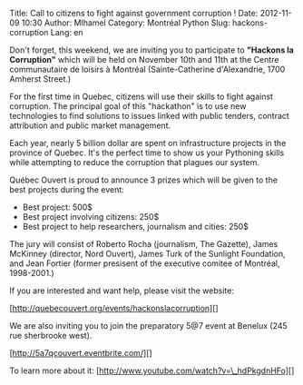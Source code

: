 Title: Call to citizens to fight against government corruption !
Date: 2012-11-09 10:30
Author: Mlhamel
Category: Montréal Python
Slug: hackons-corruption
Lang: en

<!--:en-->

Don't forget, this weekend, we are inviting you to participate to
**"Hackons la Corruption"** which will be held on November 10th and 11th
at the Centre communautaire de loisirs à Montréal (Sainte-Catherine
d'Alexandrie, 1700 Amherst Street.)

</p>

For the first time in Quebec, citizens will use their skills to fight
against corruption. The principal goal of this "hackathon" is to use new
technologies to find solutions to issues linked with public tenders,
contract attribution and public market management.

</p>

Each year, nearly 5 billion dollar are spent on infrastructure projects
in the province of Quebec. It's the perfect time to show us your
Pythoning skills while attempting to reduce the corruption that plagues
our system.

</p>

Québec Ouvert is proud to announce 3 prizes which will be given to the
best projects during the event:

-   Best project: 500\$
-   Best project involving citizens: 250\$
-   Best project to help researchers, journalism and cities: 250\$

</p>
</p>

The jury will consist of Roberto Rocha (journalism, The Gazette), James
McKinney (director, Nord Ouvert), James Turk of the Sunlight Foundation,
and Jean Fortier (former presisent of the executive comitee of Montréal,
1998-2001.)

</p>

If you are interested and want help, please visit the website:

</p>

[http://quebecouvert.org/events/hackonslacorruption][]

</p>

We are also inviting you to join the preparatory 5@7 event at Benelux
(245 rue sherbrooke west).

</p>

[http://5a7qcouvert.eventbrite.com/][]

</p>

To learn more about it: [http://www.youtube.com/watch?v=\_hdPkgdnHFo][]

<!--:-->

</p>

  [http://quebecouvert.org/events/hackonslacorruption]: http://quebecouvert.org/events/hackonslacorruption
  [http://5a7qcouvert.eventbrite.com/]: http://5a7qcouvert.eventbrite.com/
  [http://www.youtube.com/watch?v=\_hdPkgdnHFo]: http://www.youtube.com/watch?v=_hdPkgdnHFo
